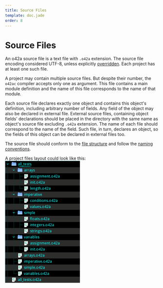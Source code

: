 ```yaml
---
title: Source Files
template: doc.jade
order: 8
---
```


Source Files
============
<!--
Copyright (C) 2010-2014 Ruslan Lopatin.
Permission is granted to copy, distribute and/or modify this document
under the terms of the GNU Free Documentation License, Version 1.3
or any later version published by the Free Software Foundation;
with no Invariant Sections, no Front-Cover Texts, and no Back-Cover Texts.
A copy of the license is included in the section entitled "GNU
Free Documentation License".
-->

An o42a source file is a text file with `.o42a` extension. The source file
encoding considered UTF-8, unless explicitly [overridden](o42ac.html). Each
project has at least one such file.

A project may contain multiple source files. But despite their number, the
`o42ac` compiler accepts only one as argument. This file contains a main module
definition and the name of this file corresponds to the name of that module.

Each source file declares exactly one object and contains this object's
definition, including arbitrary number of fields. Any field of the object may
also be declared in external file. External source files, containing object
fields' declarations should be placed in the directory with the same name as
object's source file excluding `.o42a` extension. The name of each file should
correspond to the name of the field. Such file, in turn, declares an object, so
the fields of this object can be declared in external files too.

The source file should conform to the [file structure](file.html) and follow the
[naming conventions](naming.html).

A project files layout could look like this:  
![Source tree](source_tree.png)


